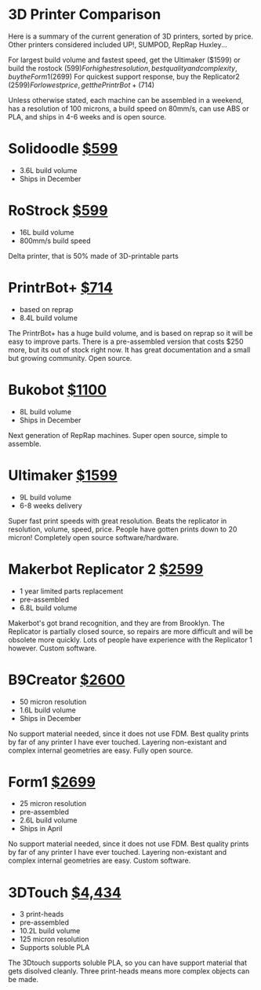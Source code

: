 3D Printer Comparison
=====================

  Here is a summary of the current generation of 3D printers, sorted by price.
  Other printers considered included UP!, SUMPOD, RepRap Huxley...

  For largest build volume and fastest speed, get the Ultimaker ($1599) or build the rostock $(599)
  For highest resolution, best quality and complexity, buy the Form1 ($2699)
  For quickest support response, buy the Replicator2 ($2599)
  For lowest price, get the PrintrBot+ ($714)

  Unless otherwise stated, each machine can be assembled in a weekend, has a resolution of 100 microns, a build speed on 80mm/s, can use ABS or PLA, and ships in 4-6 weeks and is open source.

Solidoodle [$599]()
===================

  * 3.6L build volume
  * Ships in December

RoStrock [$599]()
=================

  * 16L build volume
  * 800mm/s build speed

  Delta printer, that is 50% made of 3D-printable parts


PrintrBot+ [$714](http://printrbot.com/wp-content/uploads/2012/03/IMG_1089.jpg)
=================

  * based on reprap
  * 8.4L build volume

  The PrintrBot+ has a huge build volume, and is based on reprap so it will be easy to improve parts. There is a pre-assembled version that costs $250 more, but its out of stock right now. It has great documentation and a small but growing community. Open source.

Bukobot [$1100]()
=================

  * 8L build volume
  * Ships in December

  Next generation of RepRap machines. Super open source, simple to assemble.

Ultimaker [$1599]()
===================

  * 9L build volume
  * 6-8 weeks delivery

  Super fast print speeds with great resolution. Beats the replicator in resolution, volume, speed, price. People have gotten prints down to 20 micron! Completely open source software/hardware.

Makerbot Replicator 2 [$2599]()
===============================

  * 1 year limited parts replacement
  * pre-assembled
  * 6.8L build volume

  Makerbot's got brand recognition, and they are from Brooklyn. The Replicator is partially closed source, so repairs are more difficult and will be obsolete more quickly. Lots of people have experience with the Replicator 1 however. Custom software.

B9Creator [$2600]()
===================

  * 50 micron resolution
  * 1.6L build volume
  * Ships in December

  No support material needed, since it does not use FDM. Best quality prints by far of any printer I have ever touched. Layering non-existant and complex internal geometries are easy. Fully open source.

Form1 [$2699]()
===============

  * 25 micron resolution
  * pre-assembled
  * 2.6L build volume
  * Ships in April

  No support material needed, since it does not use FDM. Best quality prints by far of any printer I have ever touched. Layering non-existant and complex internal geometries are easy. Custom software.


3DTouch [$4,434]()
==================

  * 3 print-heads
  * pre-assembled
  * 10.2L build volume
  * 125 micron resolution
  * Supports soluble PLA

  The 3Dtouch supports soluble PLA, so you can have support material that gets disolved cleanly. Three print-heads means more complex objects can be made.